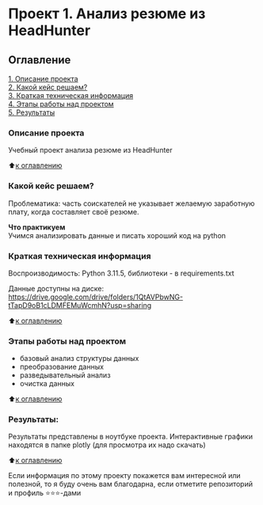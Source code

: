 # Проект 1. Анализ резюме из HeadHunter

## Оглавление  
[1. Описание проекта](#Описание-проекта)  
[2. Какой кейс решаем?](#Какой-кейс-решаем)  
[3. Краткая техническая информация](#Краткая-техническая-информация)  
[4. Этапы работы над проектом](#Этапы-работы-над-проектом)  
[5. Результаты](#Результаты)     


### Описание проекта    
Учебный проект анализа резюме из HeadHunter

:arrow_up:[к оглавлению](#Оглавление)


### Какой кейс решаем?    
Проблематика: часть соискателей не указывает желаемую заработную плату, когда составляет своё резюме.

**Что практикуем**     
Учимся анализировать данные и писать хороший код на python

### Краткая техническая информация

Воспроизводимость: Python 3.11.5, библиотеки - в requirements.txt

Данные доступны на диске: https://drive.google.com/drive/folders/1QtAVPbwNG-tTapD9oB1cLDMFEMuWcmhN?usp=sharing

:arrow_up:[к оглавлению](#Оглавление)

### Этапы работы над проектом  
- базовый анализ структуры данных
- преобразование данных
- разведывательный анализ
- очистка данных

:arrow_up:[к оглавлению](#Оглавление)


### Результаты:  
Результаты представлены в ноутбуке проекта.
Интерактивные графики находятся в папке plotly (для просмотра их надо скачать)

:arrow_up:[к оглавлению](#Оглавление)


Если информация по этому проекту покажется вам интересной или полезной, то я буду очень вам благодарна, если отметите репозиторий и профиль ⭐️⭐️⭐️-дами